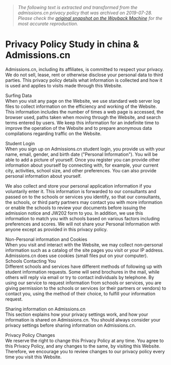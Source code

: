 > *The following text is extracted and transformed from the admissions.cn privacy policy that was archived on 2019-07-28. Please check the [original snapshot on the Wayback Machine](https://web.archive.org/web/20190728003817id_/http%3A//www.admissions.cn/privacy-policy.html) for the most accurate reproduction.*

# Privacy Policy Study in china & Admissions.cn

Admissions.cn, including its affiliates, is committed to respect your privacy. We do not sell, lease, rent or otherwise disclose your personal data to third parties. This privacy policy details what information is collected and how it is used and applies to visits made through this Website. 

Surfing Data   
When you visit any page on the Website, we use standard web server log files to collect information on the efficiency and working of the Website. This information includes the number of times a web page is accessed, the browser used, paths taken when moving through the Website, and search terms entered by users. We keep this information for an indefinite time to improve the operation of the Website and to prepare anonymous data compilations regarding traffic on the Website. 

Student Login   
When you sign up on Admissions.cn student login, you provide us with your name, email, gender, and birth date ("Personal Information"). You will be able to add a picture of yourself. Once you register you can provide other information about yourself by connecting with, for example, your current city, activities, school size, and other preferences. You can also provide personal information about yourself. 

We also collect and store your personal application information if you voluntarily enter it. This information is forwarded to our consultants and passed on to the schools or services you identify, so that our consultants, the schools, or third party partners may contact you with more information or enable the schools to review your documents before issuing the admission notice and JW202 form to you. In addition, we use this information to match you with schools based on various factors including preferences and scores. We will not share your Personal Information with anyone except as provided in this privacy policy. 

Non-Personal information and Cookies   
When you visit and interact with the Website, we may collect non-personal information such as a catalog of the site pages you visit or your IP address. Admissions.cn does use cookies (small files put on your computer).   
Schools Contacting You   
Different schools and services have different methods of following up with student information requests. Some will send brochures in the mail, while others will reply via email or try to contact individuals by telephone. By using our service to request information from schools or services, you are giving permission to the schools or services (or their partners or vendors) to contact you, using the method of their choice, to fulfill your information request. 

Sharing information on Admissions.cn   
This section explains how your privacy settings work, and how your information is shared on Admissions.cn. You should always consider your privacy settings before sharing information on Admissions.cn. 

Privacy Policy Changes   
We reserve the right to change this Privacy Policy at any time. You agree to this Privacy Policy, and any changes to the same, by visiting this Website. Therefore, we encourage you to review changes to our privacy policy every time you visit this Website. 
